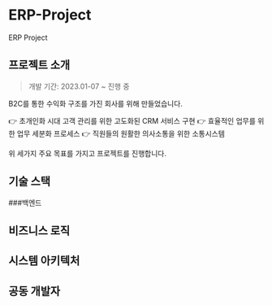 # ERP-Project
ERP Project



## 프로젝트 소개
> 개발 기간: 2023.01-07 ~ 진행 중

B2C를 통한 수익화 구조를 가진 회사를 위해 만들었습니다. 

👉 초개인화 시대 고객 관리를 위한 고도화된 CRM 서비스 구현 
👉 효율적인 업무를 위한 업무 세분화 프로세스
👉 직원들의 원활한 의사소통을 위한 소통시스템

위 세가지 주요 목표를 가지고 프로젝트를 진행합니다.

## 기술 스택

###백엔드
<p align="center">

</p>

## 비즈니스 로직

## 시스템 아키텍처

##  공동 개발자
